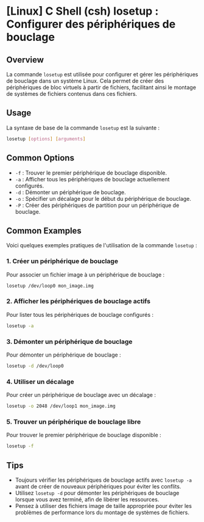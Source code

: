 # [Linux] C Shell (csh) losetup : Configurer des périphériques de bouclage

## Overview
La commande `losetup` est utilisée pour configurer et gérer les périphériques de bouclage dans un système Linux. Cela permet de créer des périphériques de bloc virtuels à partir de fichiers, facilitant ainsi le montage de systèmes de fichiers contenus dans ces fichiers.

## Usage
La syntaxe de base de la commande `losetup` est la suivante :

```bash
losetup [options] [arguments]
```

## Common Options
- `-f` : Trouver le premier périphérique de bouclage disponible.
- `-a` : Afficher tous les périphériques de bouclage actuellement configurés.
- `-d` : Démonter un périphérique de bouclage.
- `-o` : Spécifier un décalage pour le début du périphérique de bouclage.
- `-P` : Créer des périphériques de partition pour un périphérique de bouclage.

## Common Examples
Voici quelques exemples pratiques de l'utilisation de la commande `losetup` :

### 1. Créer un périphérique de bouclage
Pour associer un fichier image à un périphérique de bouclage :

```bash
losetup /dev/loop0 mon_image.img
```

### 2. Afficher les périphériques de bouclage actifs
Pour lister tous les périphériques de bouclage configurés :

```bash
losetup -a
```

### 3. Démonter un périphérique de bouclage
Pour démonter un périphérique de bouclage :

```bash
losetup -d /dev/loop0
```

### 4. Utiliser un décalage
Pour créer un périphérique de bouclage avec un décalage :

```bash
losetup -o 2048 /dev/loop1 mon_image.img
```

### 5. Trouver un périphérique de bouclage libre
Pour trouver le premier périphérique de bouclage disponible :

```bash
losetup -f
```

## Tips
- Toujours vérifier les périphériques de bouclage actifs avec `losetup -a` avant de créer de nouveaux périphériques pour éviter les conflits.
- Utilisez `losetup -d` pour démonter les périphériques de bouclage lorsque vous avez terminé, afin de libérer les ressources.
- Pensez à utiliser des fichiers image de taille appropriée pour éviter les problèmes de performance lors du montage de systèmes de fichiers.